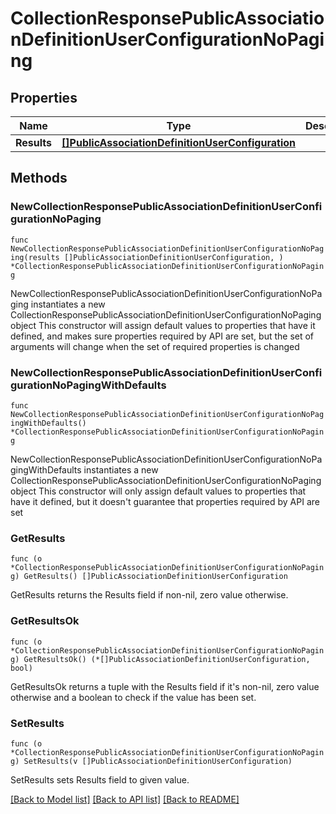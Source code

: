 # CollectionResponsePublicAssociationDefinitionUserConfigurationNoPaging

## Properties

Name | Type | Description | Notes
------------ | ------------- | ------------- | -------------
**Results** | [**[]PublicAssociationDefinitionUserConfiguration**](PublicAssociationDefinitionUserConfiguration.md) |  | 

## Methods

### NewCollectionResponsePublicAssociationDefinitionUserConfigurationNoPaging

`func NewCollectionResponsePublicAssociationDefinitionUserConfigurationNoPaging(results []PublicAssociationDefinitionUserConfiguration, ) *CollectionResponsePublicAssociationDefinitionUserConfigurationNoPaging`

NewCollectionResponsePublicAssociationDefinitionUserConfigurationNoPaging instantiates a new CollectionResponsePublicAssociationDefinitionUserConfigurationNoPaging object
This constructor will assign default values to properties that have it defined,
and makes sure properties required by API are set, but the set of arguments
will change when the set of required properties is changed

### NewCollectionResponsePublicAssociationDefinitionUserConfigurationNoPagingWithDefaults

`func NewCollectionResponsePublicAssociationDefinitionUserConfigurationNoPagingWithDefaults() *CollectionResponsePublicAssociationDefinitionUserConfigurationNoPaging`

NewCollectionResponsePublicAssociationDefinitionUserConfigurationNoPagingWithDefaults instantiates a new CollectionResponsePublicAssociationDefinitionUserConfigurationNoPaging object
This constructor will only assign default values to properties that have it defined,
but it doesn't guarantee that properties required by API are set

### GetResults

`func (o *CollectionResponsePublicAssociationDefinitionUserConfigurationNoPaging) GetResults() []PublicAssociationDefinitionUserConfiguration`

GetResults returns the Results field if non-nil, zero value otherwise.

### GetResultsOk

`func (o *CollectionResponsePublicAssociationDefinitionUserConfigurationNoPaging) GetResultsOk() (*[]PublicAssociationDefinitionUserConfiguration, bool)`

GetResultsOk returns a tuple with the Results field if it's non-nil, zero value otherwise
and a boolean to check if the value has been set.

### SetResults

`func (o *CollectionResponsePublicAssociationDefinitionUserConfigurationNoPaging) SetResults(v []PublicAssociationDefinitionUserConfiguration)`

SetResults sets Results field to given value.



[[Back to Model list]](../README.md#documentation-for-models) [[Back to API list]](../README.md#documentation-for-api-endpoints) [[Back to README]](../README.md)


